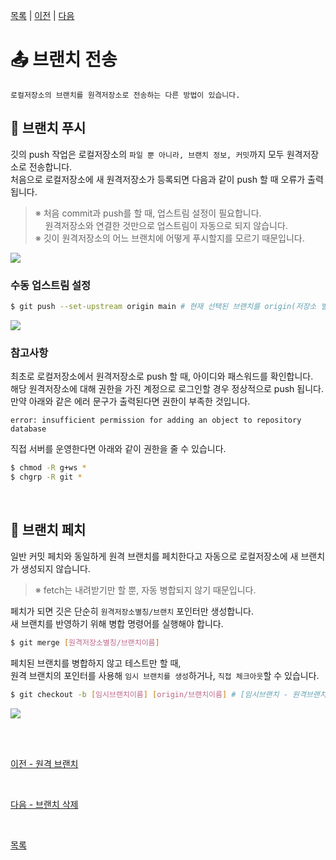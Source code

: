 [목록][목록] | [이전][이전] | [다음][다음]

[목록]: README.md "목록"
[이전]: 09-remote-branch.md "이전"
[다음]: 11-branch-remove.md "다음"

# **:outbox_tray: 브랜치 전송**
```PROPERTIES
로컬저장소의 브랜치를 원격저장소로 전송하는 다른 방법이 있습니다.
```

## **:rocket: 브랜치 푸시**
깃의 push 작업은 로컬저장소의 `파일 뿐 아니라, 브랜치 정보, 커밋`까지 모두 원격저장소로 전송합니다.<br>
처음으로 로컬저장소에 새 원격저장소가 등록되면 다음과 같이 push 할 때 오류가 출력됩니다.<br>
>※ 처음 commit과 push를 할 때, 업스트림 설정이 필요합니다.<br>
>&nbsp;&nbsp;&nbsp;&nbsp;원격저장소와 연결한 것만으로 업스트림이 자동으로 되지 않습니다.<br>
>※ 깃이 원격저장소의 어느 브랜치에 어떻게 푸시할지를 모르기 때문입니다.

<kbd>
<img src="https://user-images.githubusercontent.com/45596014/194717521-8344e559-ee45-4eb6-a5a2-388b150ca01a.jpg">
</kbd>

<br>

### **수동 업스트림 설정**
```bash
$ git push --set-upstream origin main # 현재 선택된 브랜치를 origin(저장소 별칭)의 main 브랜치로 보낸다는 의미
```
<kbd>
<img src="https://user-images.githubusercontent.com/45596014/194717493-fc6ef020-79e8-4fe1-943c-f96d103f49ab.jpg">
</kbd>

<br>

### **참고사항**
최초로 로컬저장소에서 원격저장소로 push 할 때, 아이디와 패스워드를 확인합니다.<br>
해당 원격저장소에 대해 권한을 가진 계정으로 로그인할 경우 정상적으로 push 됩니다.<br>
만약 아래와 같은 에러 문구가 출력된다면 권한이 부족한 것입니다.
```
error: insufficient permission for adding an object to repository database
```
직접 서버를 운영한다면 아래와 같이 권한을 줄 수 있습니다.
```bash
$ chmod -R g+ws *
$ chgrp -R git *
```

<br>

## **:triangular_flag_on_post: 브랜치 페치**
일반 커밋 페치와 동일하게 원격 브랜치를 페치한다고 자동으로 로컬저장소에 새 브랜치가 생성되지 않습니다.
>※ fetch는 내려받기만 할 뿐, 자동 병합되지 않기 때문입니다. 

페치가 되면 깃은 단순히 `원격저장소별칭/브랜치` 포인터만 생성합니다.<br>
새 브랜치를 반영하기 위해 병합 명령어를 실행해야 합니다.
```bash
$ git merge [원격저장소별칭/브랜치이름]
```
페치된 브랜치를 병합하지 않고 테스트만 할 때,<br>
원격 브랜치의 포인터를 사용해 `임시 브랜치를 생성`하거나, `직접 체크아웃`할 수 있습니다.
```bash
$ git checkout -b [임시브랜치이름] [origin/브랜치이름] # [임시브랜치 - 원격브랜치] 트래킹
```
<kbd>
<img src="https://user-images.githubusercontent.com/45596014/194718685-22037020-f106-4c53-8349-dd825bd7b086.jpg">
</kbd>

<br><br>

[이전 - 원격 브랜치](09-remote-branch.md)

<br>

[다음 - 브랜치 삭제](11-branch-remove.md)

<br>

[목록](README.md)
